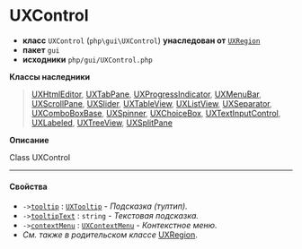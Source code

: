 # UXControl

- **класс** `UXControl` (`php\gui\UXControl`) **унаследован от** [`UXRegion`](https://github.com/jphp-group/jphp-gui-ext/blob/master/jphp-gui-ext/api-docs/classes/php/gui/layout/UXRegion.ru.md)
- **пакет** `gui`
- **исходники** `php/gui/UXControl.php`

**Классы наследники**

> [UXHtmlEditor](https://github.com/jphp-group/jphp-gui-ext/blob/master/jphp-gui-ext/api-docs/classes/php/gui/UXHtmlEditor.ru.md), [UXTabPane](https://github.com/jphp-group/jphp-gui-ext/blob/master/jphp-gui-ext/api-docs/classes/php/gui/UXTabPane.ru.md), [UXProgressIndicator](https://github.com/jphp-group/jphp-gui-ext/blob/master/jphp-gui-ext/api-docs/classes/php/gui/UXProgressIndicator.ru.md), [UXMenuBar](https://github.com/jphp-group/jphp-gui-ext/blob/master/jphp-gui-ext/api-docs/classes/php/gui/UXMenuBar.ru.md), [UXScrollPane](https://github.com/jphp-group/jphp-gui-ext/blob/master/jphp-gui-ext/api-docs/classes/php/gui/layout/UXScrollPane.ru.md), [UXSlider](https://github.com/jphp-group/jphp-gui-ext/blob/master/jphp-gui-ext/api-docs/classes/php/gui/UXSlider.ru.md), [UXTableView](https://github.com/jphp-group/jphp-gui-ext/blob/master/jphp-gui-ext/api-docs/classes/php/gui/UXTableView.ru.md), [UXListView](https://github.com/jphp-group/jphp-gui-ext/blob/master/jphp-gui-ext/api-docs/classes/php/gui/UXListView.ru.md), [UXSeparator](https://github.com/jphp-group/jphp-gui-ext/blob/master/jphp-gui-ext/api-docs/classes/php/gui/UXSeparator.ru.md), [UXComboBoxBase](https://github.com/jphp-group/jphp-gui-ext/blob/master/jphp-gui-ext/api-docs/classes/php/gui/UXComboBoxBase.ru.md), [UXSpinner](https://github.com/jphp-group/jphp-gui-ext/blob/master/jphp-gui-ext/api-docs/classes/php/gui/UXSpinner.ru.md), [UXChoiceBox](https://github.com/jphp-group/jphp-gui-ext/blob/master/jphp-gui-ext/api-docs/classes/php/gui/UXChoiceBox.ru.md), [UXTextInputControl](https://github.com/jphp-group/jphp-gui-ext/blob/master/jphp-gui-ext/api-docs/classes/php/gui/UXTextInputControl.ru.md), [UXLabeled](https://github.com/jphp-group/jphp-gui-ext/blob/master/jphp-gui-ext/api-docs/classes/php/gui/UXLabeled.ru.md), [UXTreeView](https://github.com/jphp-group/jphp-gui-ext/blob/master/jphp-gui-ext/api-docs/classes/php/gui/UXTreeView.ru.md), [UXSplitPane](https://github.com/jphp-group/jphp-gui-ext/blob/master/jphp-gui-ext/api-docs/classes/php/gui/UXSplitPane.ru.md)

**Описание**

Class UXControl

---

#### Свойства

- `->`[`tooltip`](#prop-tooltip) : [`UXTooltip`](https://github.com/jphp-group/jphp-gui-ext/blob/master/jphp-gui-ext/api-docs/classes/php/gui/UXTooltip.ru.md) - _Подсказка (тултип)._
- `->`[`tooltipText`](#prop-tooltiptext) : `string` - _Текстовая подсказка._
- `->`[`contextMenu`](#prop-contextmenu) : [`UXContextMenu`](https://github.com/jphp-group/jphp-gui-ext/blob/master/jphp-gui-ext/api-docs/classes/php/gui/UXContextMenu.ru.md) - _Контекстное меню._
- *См. также в родительском классе* [UXRegion](https://github.com/jphp-group/jphp-gui-ext/blob/master/jphp-gui-ext/api-docs/classes/php/gui/layout/UXRegion.ru.md).